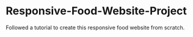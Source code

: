 # Responsive-Food-Website-Project
Followed a tutorial to create this responsive food website from scratch. 

